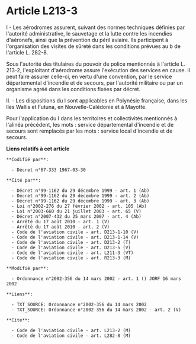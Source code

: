 # Article L213-3

I - Les aérodromes assurent, suivant des normes techniques définies par l'autorité administrative, le sauvetage et la lutte
contre les incendies d'aéronefs, ainsi que la prévention du péril aviaire. Ils participent à l'organisation des visites de
sûreté dans les conditions prévues au b de l'article L. 282-8.

Sous l'autorité des titulaires du pouvoir de police mentionnés à l'article L. 213-2, l'exploitant d'aérodrome assure
l'exécution des services en cause. Il peut faire assurer celle-ci, en vertu d'une convention, par le service départemental
d'incendie et de secours, par l'autorité militaire ou par un organisme agréé dans les conditions fixées par décret.

II. - Les dispositions du I sont applicables en Polynésie française, dans les îles Wallis et Futuna, en Nouvelle-Calédonie et
à Mayotte.

Pour l'application du I dans les territoires et collectivités mentionnés à l'alinéa précédent, les mots : service
départemental d'incendie et de secours sont remplacés par les mots : service local d'incendie et de secours.

**Liens relatifs à cet article**

	**Codifié par**:

	  - Décret n°67-333 1967-03-30

	**Cité par**:

	  - Décret n°99-1162 du 29 décembre 1999 - art. 1 (Ab)
	  - Décret n°99-1162 du 29 décembre 1999 - art. 2 (Ab)
	  - Décret n°99-1162 du 29 décembre 1999 - art. 3 (Ab)
	  - Loi n°2002-276 du 27 février 2002 - art. 105 (Ab)
	  - Loi n°2003-660 du 21 juillet 2003 - art. 65 (V)
	  - Décret n°2007-432 du 25 mars 2007 - art. 4 (Ab)
	  - Arrêté du 17 août 2010 - art. 1 (V)
	  - Arrêté du 17 août 2010 - art. 2 (V)
	  - Code de l'aviation civile - art. D213-1-10 (V)
	  - Code de l'aviation civile - art. D213-1-14 (V)
	  - Code de l'aviation civile - art. D213-2 (T)
	  - Code de l'aviation civile - art. D213-5 (V)
	  - Code de l'aviation civile - art. L211-3 (VT)
	  - Code de l'aviation civile - art. R213-3 (M)

	**Modifié par**:

	  - Ordonnance n°2002-356 du 14 mars 2002 - art. 1 () JORF 16 mars 2002

	**Liens**:

	  - TXT_SOURCE: Ordonnance n°2002-356 du 14 mars 2002
	  - TXT_SOURCE: Ordonnance n°2002-356 du 14 mars 2002 - art. 2 (V)

	**Cite**:

	  - Code de l'aviation civile - art. L213-2 (M)
	  - Code de l'aviation civile - art. L282-8 (M)
